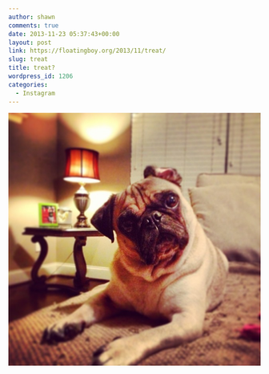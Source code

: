 ```yaml
---
author: shawn
comments: true
date: 2013-11-23 05:37:43+00:00
layout: post
link: https://floatingboy.org/2013/11/treat/
slug: treat
title: treat?
wordpress_id: 1206
categories:
  - Instagram
---
```


[![treat?](/assets/media/2013/11/a147166253e311e3b83b0aaa0e6f979d_8.jpg)](/assets/media/2013/11/a147166253e311e3b83b0aaa0e6f979d_8.jpg)
